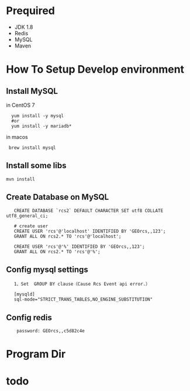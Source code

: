 # Prequired

- JDK 1.8
- Redis
- MySQL
- Maven


# How To Setup Develop environment


## Install MySQL

 in CentOS 7

      yum install -y mysql
      #or
      yum install -y mariadb*

in macos

     brew install mysql


## Install some libs

    mvn install 


## Create Database on MySQL

       CREATE DATABASE `rcs2` DEFAULT CHARACTER SET utf8 COLLATE utf8_general_ci;

       # create user
       CREATE USER 'rcs'@'localhost' IDENTIFIED BY 'GEOrcs,,123';
       GRANT ALL ON rcs2.* TO 'rcs'@'localhost';

       CREATE USER 'rcs'@'%' IDENTIFIED BY 'GEOrcs,,123';
       GRANT ALL ON rcs2.* TO 'rcs'@'%';

## Config mysql settings

       1、Set  GROUP BY clause（Cause Rcs Event api error.）
       
       [mysqld]
       sql-mode="STRICT_TRANS_TABLES,NO_ENGINE_SUBSTITUTION"
       
## Config redis

        password: GEOrcs,,c5d82c4e

# Program Dir

# todo